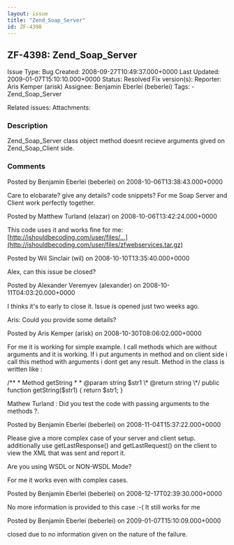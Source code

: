 ```yaml
---
layout: issue
title: "Zend_Soap_Server"
id: ZF-4398
---
```


ZF-4398: Zend\_Soap\_Server
---------------------------

 Issue Type: Bug Created: 2008-09-27T10:49:37.000+0000 Last Updated: 2009-01-07T15:10:10.000+0000 Status: Resolved Fix version(s): 
 Reporter:  Aris Kemper (arisk)  Assignee:  Benjamin Eberlei (beberlei)  Tags: - Zend\_Soap\_Server
 
 Related issues: 
 Attachments: 
### Description

Zend\_Soap\_Server class object method doesnt recieve arguments gived on Zend\_Soap\_Client side.

 

 

### Comments

Posted by Benjamin Eberlei (beberlei) on 2008-10-06T13:38:43.000+0000

Care to elobarate? give any details? code snippets? For me Soap Server and Client work perfectly together.

 

 

Posted by Matthew Turland (elazar) on 2008-10-06T13:42:24.000+0000

This code uses it and works fine for me: [http://ishouldbecoding.com/user/files/…](http://ishouldbecoding.com/user/files/zfwebservices.tar.gz)

 

 

Posted by Wil Sinclair (wil) on 2008-10-10T13:35:40.000+0000

Alex, can this issue be closed?

 

 

Posted by Alexander Veremyev (alexander) on 2008-10-11T04:03:20.000+0000

I thinks it's to early to close it. Issue is opened just two weeks ago.

Aris: Could you provide some details?

 

 

Posted by Aris Kemper (arisk) on 2008-10-30T08:06:02.000+0000

For me it is working for simple example. I call methods which are without arguments and it is working. If i put arguments in method and on client side i call this method with arguments i dont get any result. Method in the class is written like :

/\*\* \* Method getString \* \* @param string $str1 \* @return string \*/ public function getString($str1) { return $str1; }

Mathew Turland : Did you test the code with passing arguments to the methods ?.

 

 

Posted by Benjamin Eberlei (beberlei) on 2008-11-04T15:37:22.000+0000

Please give a more complex case of your server and client setup. additionally use getLastResponse() and getLastRequest() on the client to view the XML that was sent and report it.

Are you using WSDL or NON-WSDL Mode?

For me it works even with complex cases.

 

 

Posted by Benjamin Eberlei (beberlei) on 2008-12-17T02:39:30.000+0000

No more information is provided to this case :-( It still works for me

 

 

Posted by Benjamin Eberlei (beberlei) on 2009-01-07T15:10:09.000+0000

closed due to no information given on the nature of the failure.

 

 